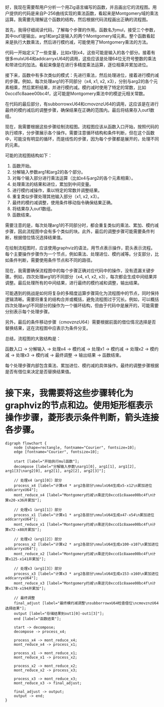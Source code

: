 好，我现在需要帮用户分析一个用Zig语言编写的函数，并且画出它的流程图。用户提供的代码是来自P-256曲线实现的乘法函数，看起来是Montgomery域的乘法运算。我需要先理解这个函数的结构，然后根据代码流程画出正确的流程图。

首先，我得仔细阅读代码，了解每个步骤的作用。函数名为mul，接受三个参数，其中out1是输出，arg1和arg2是输入的两个Montgomery域元素。整个函数看起来是执行大数乘法，然后进行模约减，可能使用了Montgomery乘法的方法。

代码一开始定义了一些变量，比如x1到x4，这些可能是输入的各个部分。接着有很多mulxU64和addcarryxU64的调用，这些应该是处理64位无符号整数的乘法和带进位的加法。看起来像是在进行多精度乘法运算，逐位相乘并累加进位。

接下来，函数中有多次类似的模式：先进行乘法，然后处理进位，接着进行模约减的步骤。例如，每次处理arg1的不同部分（x4, x1, x2, x3），分别与arg2的各个元素相乘，然后累积结果，并进行模约减。模约减时使用了特定的常数，比如0xccd1c8aaee00bc4f，这可能是Montgomery乘法中的模逆元相关常数。

在代码的最后部分，有subborrowxU64和cmovznzU64的调用，这应该是在进行最终的模约减后的调整步骤，确保结果在正确的范围内。最后将结果存入out1数组。

现在，我需要根据这些步骤绘制流程图。流程图应该从函数入口开始，按照代码的执行顺序，分步骤展示各个操作。需要注意循环结构和条件判断，但在这个函数中，可能没有明显的循环，而是线性的步骤，因为每个步骤都是展开的，处理不同的元素。

可能的流程图结构如下：
1. 函数开始。
2. 分解输入参数arg1和arg2的各个部分。
3. 对每个输入部分进行乘法运算（比如x4与arg2的各个元素相乘）。
4. 处理乘法的结果和进位，累加到中间变量。
5. 进行模约减操作，乘以特定的常数并调整结果。
6. 重复类似步骤处理其他输入部分（x1, x2, x3）。
7. 最终的模约减调整，使用条件移动指令确保结果正确。
8. 将结果存入out1数组。
9. 函数结束。

需要注意的是，每次处理arg1的不同部分时，都会重复类似的乘法、累加、模约减步骤，因此流程图中会有多个类似的块。此外，最后的调整步骤可能需要条件判断，根据借位情况选择结果值。

在绘制流程图时，应该使用graphviz的语法，用节点表示操作，箭头表示流程。每个主要操作步骤作为一个节点，例如乘法、处理进位、模约减等。分支部分，比如条件判断，需要使用条件节点和不同的路径。

现在，我需要确保流程图中的每个步骤正确对应代码中的操作，没有遗漏关键步骤。例如，四次处理arg1的不同部分（x4, x1, x2, x3），每次都会生成中间结果并调整。最后处理所有的中间结果，进行最终的模约减和调整，输出结果。

可能遇到的挑战是如何将复杂的多精度运算步骤简化为流程图中的节点，同时保持逻辑清晰。需要将重复的结构合并或概括，避免流程图过于冗长。例如，可以概括四次处理arg1不同部分的操作为一个循环结构，但由于代码中是展开的，可能需要分别表示每个处理步骤。

另外，最后的条件移动步骤（cmovznzU64）需要根据前面的借位情况选择是否替换结果，这在流程图中应表示为条件分支。

总结，流程图的大致结构是：

函数入口 → 分解输入 → 处理x4 → 模约减 → 处理x1 → 模约减 → 处理x2 → 模约减 → 处理x3 → 模约减 → 最终调整 → 输出结果 → 函数结束。

每个处理步骤内部包含乘法、累加进位、模约减的具体操作。最终的调整步骤根据是否有借位来决定是否替换结果值。

接下来，我需要将这些步骤转化为graphviz的节点和边。使用矩形框表示操作步骤，菱形表示条件判断，箭头连接各步骤。
================================================
```graphviz
digraph flowchart {
    node [shape=rectangle, fontname="Courier", fontsize=10];
    edge [fontname="Courier", fontsize=10];

    start [label="开始执行mul函数"];
    decompose [label="分解输入参数\narg1[0], arg1[1], arg1[2], arg1[3]\narg2[0], arg2[1], arg2[2], arg2[3]"];
    
    // 处理x4（arg1[0]）部分
    process_x4 [label="计算x4 * arg2各部分\nmulxU64生成x5-x12\n累加进位addcarryxU64"];
    mont_reduce_x4 [label="Montgomery约减\n乘逆元0xccd1c8aaee00bc4f\n计算x20-x36并累加"];
    
    // 处理x1（arg1[1]）部分
    process_x1 [label="计算x1 * arg2各部分\nmulxU64生成x47-x54\n累加进位addcarryxU64"];
    mont_reduce_x1 [label="Montgomery约减\n乘逆元0xccd1c8aaee00bc4f\n计算x72-x88并累加"];
    
    // 处理x2（arg1[2]）部分
    process_x2 [label="计算x2 * arg2各部分\nmulxU64生成x100-x107\n累加进位addcarryxU64"];
    mont_reduce_x2 [label="Montgomery约减\n乘逆元0xccd1c8aaee00bc4f\n计算x125-x141并累加"];
    
    // 处理x3（arg1[3]）部分
    process_x3 [label="计算x3 * arg2各部分\nmulxU64生成x153-x160\n累加进位addcarryxU64"];
    mont_reduce_x3 [label="Montgomery约减\n乘逆元0xccd1c8aaee00bc4f\n计算x178-x194并累加"];
    
    // 最终调整
    final_adjust [label="最终模约减调整\nsubborrowxU64检查借位\ncmovznzU64选择结果"];
    output [label="存储结果到out1[0]-out1[3]"];
    end [label="函数结束"];

    start -> decompose;
    decompose -> process_x4;
    
    process_x4 -> mont_reduce_x4;
    mont_reduce_x4 -> process_x1;
    
    process_x1 -> mont_reduce_x1;
    mont_reduce_x1 -> process_x2;
    
    process_x2 -> mont_reduce_x2;
    mont_reduce_x2 -> process_x3;
    
    process_x3 -> mont_reduce_x3;
    mont_reduce_x3 -> final_adjust;
    
    final_adjust -> output;
    output -> end;
}
```